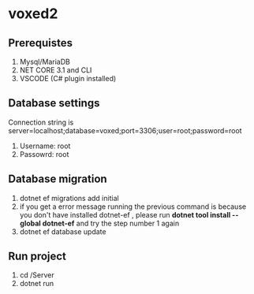 # voxed2

## Prerequistes
1. Mysql/MariaDB
2. NET CORE 3.1 and CLI
3. VSCODE (C# plugin installed)

## Database settings
Connection string is server=localhost;database=voxed;port=3306;user=root;password=root
1. Username: root
2. Passowrd: root

## Database migration
1. dotnet ef migrations add initial
2. if you get a error message running the previous command is because you don't have installed dotnet-ef , please run **dotnet tool install --global dotnet-ef** and try the step      number 1 again
3. dotnet ef database update

## Run project
1. cd /Server
2. dotnet run

